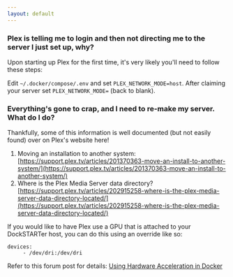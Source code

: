 ```yaml
---
layout: default
---
```


### Plex is telling me to login and then not directing me to the server I just set up, why?
Upon starting up Plex for the first time, it's very likely you'll need to follow these steps:

Edit `~/.docker/compose/.env` and set `PLEX_NETWORK_MODE=host`. After claiming your server set `PLEX_NETWORK_MODE=` (back to blank).

### Everything's gone to crap, and I need to re-make my server. What do I do?
Thankfully, some of this information is well documented (but not easily found) over on Plex's website here!
1. Moving an installation to another system: [https://support.plex.tv/articles/201370363-move-an-install-to-another-system/](https://support.plex.tv/articles/201370363-move-an-install-to-another-system/)
2. Where is the Plex Media Server data directory? [https://support.plex.tv/articles/202915258-where-is-the-plex-media-server-data-directory-located/](https://support.plex.tv/articles/202915258-where-is-the-plex-media-server-data-directory-located/)

If you would like to have Plex use a GPU that is attached to your DockSTARTer host, you can do this using an override like so:
```
devices:
     - /dev/dri:/dev/dri
```
Refer to this forum post for details: [Using Hardware Acceleration in Docker](https://forums.plex.tv/t/using-hardware-acceleration-in-docker/229702/3)
